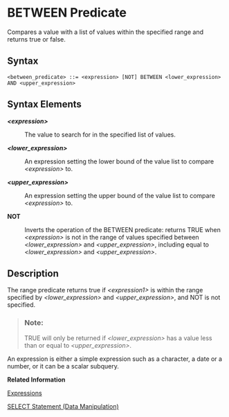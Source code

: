 <!-- loio20faa69a75191014b3c8e132b035d5a8 -->

# BETWEEN Predicate

Compares a value with a list of values within the specified range and returns true or false.



<a name="loio20faa69a75191014b3c8e132b035d5a8__sql_predicates_range_predicate_1sql_predicates_range_predicate_syntax"/>

## Syntax

```
<between_predicate> ::= <expression> [NOT] BETWEEN <lower_expression> AND <upper_expression>
```



<a name="loio20faa69a75191014b3c8e132b035d5a8__sql_predicates_range_predicate_1sql_predicates_range_predicate_syntax_elements"/>

## Syntax Elements


<dl>
<dt><b>

*<expression\>*

</b></dt>
<dd>

The value to search for in the specified list of values.



</dd><dt><b>

*<lower\_expression\>*

</b></dt>
<dd>

An expression setting the lower bound of the value list to compare *<expression\>* to.



</dd><dt><b>

*<upper\_expression\>*

</b></dt>
<dd>

An expression setting the upper bound of the value list to compare *<expression\>* to.



</dd><dt><b>

NOT

</b></dt>
<dd>

Inverts the operation of the BETWEEN predicate: returns TRUE when *<expression\>* is not in the range of values specified between *<lower\_expression\>* and *<upper\_expression\>*, including equal to *<lower\_expression\>* and *<upper\_expression\>*.



</dd>
</dl>



<a name="loio20faa69a75191014b3c8e132b035d5a8__sql_predicates_range_predicate_1sql_predicates_comparsion_predicate_description"/>

## Description

The range predicate returns true if *<expression1\>* is within the range specified by *<lower\_expression\>* and *<upper\_expression\>*, and NOT is not specified.

> ### Note:  
> TRUE will only be returned if *<lower\_expression\>* has a value less than or equal to *<upper\_expression\>*.

An expression is either a simple expression such as a character, a date or a number, or it can be a scalar subquery.

**Related Information**  


[Expressions](expressions-20a4389.md "An expression is a clause that can be evaluated to return values.")

[SELECT Statement \(Data Manipulation\)](012-SQL-Statements/select-statement-data-manipulation-20fcf24.md "Queries data from the database.")

